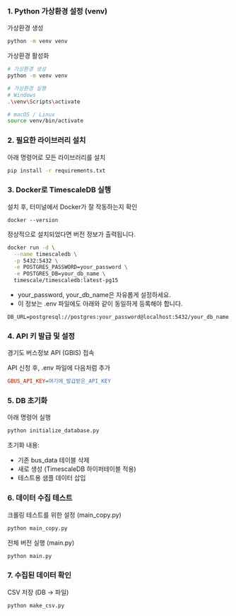 ### 1. Python 가상환경 설정 (venv)
가상환경 생성

```bash
python -m venv venv
```
가상환경 활성화

```bash
# 가상환경 생성
python -m venv venv

# 가상환경 실행
# Windows
.\venv\Scripts\activate

# macOS / Linux
source venv/bin/activate
```

### 2. 필요한 라이브러리 설치
아래 명령어로 모든 라이브러리를 설치

```bash
pip install -r requirements.txt
```

### 3. Docker로 TimescaleDB 실행
설치 후, 터미널에서 Docker가 잘 작동하는지 확인
```
docker --version
```
정상적으로 설치되었다면 버전 정보가 출력됩니다.

```bash
docker run -d \
  --name timescaledb \
  -p 5432:5432 \
  -e POSTGRES_PASSWORD=your_password \
  -e POSTGRES_DB=your_db_name \
  timescale/timescaledb:latest-pg15
```
- your_password, your_db_name은 자유롭게 설정하세요.
- 이 정보는 .env 파일에도 아래와 같이 동일하게 등록해야 합니다.
```
DB_URL=postgresql://postgres:your_password@localhost:5432/your_db_name
```


### 4. API 키 발급 및 설정
경기도 버스정보 API (GBIS) 접속

API 신청 후, .env 파일에 다음처럼 추가

```ini
GBUS_API_KEY=여기에_발급받은_API_KEY
```

### 5. DB 초기화
아래 명령어 실행

```bash
python initialize_database.py
```
초기화 내용:
- 기존 bus_data 테이블 삭제
- 새로 생성 (TimescaleDB 하이퍼테이블 적용)
- 테스트용 샘플 데이터 삽입

### 6. 데이터 수집 테스트
크롤링 테스트를 위한 설정 (main_copy.py)

```bash
python main_copy.py
```
전체 버전 실행 (main.py)

```bash
python main.py
```

### 7. 수집된 데이터 확인
CSV 저장 (DB → 파일)

```bash
python make_csv.py
```
